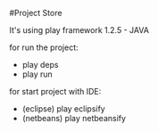 #Project Store

It's using play framework 1.2.5 - JAVA

for run the project:

* play deps
* play run

for start project with IDE:

* (eclipse) play eclipsify
* (netbeans) play netbeansify